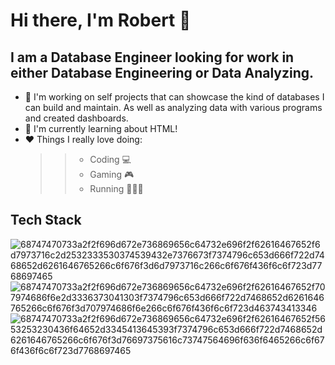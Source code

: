 # Hi there, I'm **Robert** 👋 <br> 
## I am a **Database Engineer** looking for work in either Database Engineering or Data Analyzing. <br>

* 🔭 I'm working on self projects that can showcase the kind of databases I can build and maintain. As well as analyzing data with various programs and created dashboards. 
* 🌱 I'm currently learning about HTML!
* ❤️ Things I really love doing:
    >> - Coding 💻
    >> - Gaming 🎮
    >> - Running 🏃🏻‍♂️

## Tech Stack 

![68747470733a2f2f696d672e736869656c64732e696f2f62616467652f6d7973716c2d2532333530374539432e7376673f7374796c653d666f722d7468652d6261646765266c6f676f3d6d7973716c266c6f676f436f6c6f723d7768697465](https://user-images.githubusercontent.com/113561106/236952278-b19e5c3b-c54c-4e7f-8cbf-3cf6f92f98bb.png)
![68747470733a2f2f696d672e736869656c64732e696f2f62616467652f707974686f6e2d3336373041303f7374796c653d666f722d7468652d6261646765266c6f676f3d707974686f6e266c6f676f436f6c6f723d463743413346](https://user-images.githubusercontent.com/113561106/236952475-df8439f7-ee38-43fd-a038-4739abd75ba2.png)
![68747470733a2f2f696d672e736869656c64732e696f2f62616467652f5653253230436f64652d3345413645393f7374796c653d666f722d7468652d6261646765266c6f676f3d76697375616c73747564696f636f6465266c6f676f436f6c6f723d7768697465](https://user-images.githubusercontent.com/113561106/236952466-07c612b6-2cb5-4009-aa91-8a6c7e28ad1c.png)


<!--
**Robmanpacman/robmanpacman** is a ✨ _special_ ✨ repository because its `README.md` (this file) appears on your GitHub profile.

Here are some ideas to get you started:

- 🔭 I’m currently working on ...
- 🌱 I’m currently learning ...
- 👯 I’m looking to collaborate on ...
- 🤔 I’m looking for help with ...
- 💬 Ask me about ...
- 📫 How to reach me: ...
- 😄 Pronouns: ...
- ⚡ Fun fact: ...
-->
